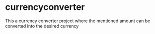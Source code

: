 # currencyconverter
This a currency converter project where the mentioned amount can be converted into the desired currency
